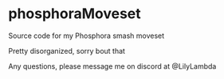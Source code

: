 # phosphoraMoveset
Source code for my Phosphora smash moveset

Pretty disorganized, sorry bout that

Any questions, please message me on discord at @LilyLambda
